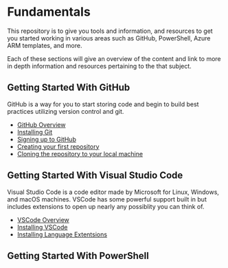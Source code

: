 # Fundamentals

This repository is to give you tools and information, and resources to get you started working in various areas such as GitHub, PowerShell, Azure ARM templates, and more.

Each of these sections will give an overview of the content and link to more in depth information and resources pertaining to the that subject.

## Getting Started With GitHub

GitHub is a way for you to start storing code and begin to build best practices utilizing version control and git.

  - [GitHub Overview](/Github/Overview.md)
  - [Installing Git](/Github/Overview.md#installing-git)
  - [Signing up to GitHub](/Github/Overview.md#Signing-up-to-GitHub)
  - [Creating your first repository](/Github/Overview.md#creating-your-first-repository)
  - [Cloning the repository to your local machine](/Github/Overview.md#cloning-the-repository-to-your-local-machine)

## Getting Started With Visual Studio Code

Visual Studio Code is a code editor made by Microsoft for Linux, Windows, and macOS machines. VSCode has some powerful support built in but includes extensions to open up nearly any possiblity you can think of.

  - [VSCode Overview](/VSCode/Overview.md)
  - [Installing VSCode](/VSCode/Overview.md#installing-vscode)
  - [Installing Language Extentsions](/VSCode/Overview.md#installing-language-extensions)

## Getting Started With PowerShell

